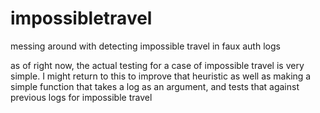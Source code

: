 # impossibletravel
messing around with detecting impossible travel in faux auth logs

as of right now, the actual testing for a case of impossible travel is very simple. I might return to this to improve that heuristic as well as making a simple function that takes a log as an argument, and tests that against previous logs for impossible travel
